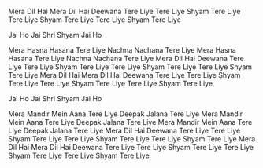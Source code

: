 Mera Dil Hai
Mera Dil Hai Deewana Tere Liye
Tere Liye Shyam Tere Liye
Tere Liye Shyam Tere Liye
Tere Liye Shyam Tere Liye

Jai Ho
Jai Shri Shyam
Jai Ho

Mera Hasna Hasana Tere Liye
Nachna Nachana Tere Liye
Mera Hasna Hasana Tere Liye
Nachna Nachana Tere Liye
Mera Dil Hai Deewana Tere Liye
Tere Liye Shyam Tere Liye
Tere Liye Shyam Tere Liye
Tere Liye Shyam Tere Liye
Mera Dil Hai
Mera Dil Hai Deewana Tere Liye
Tere Liye Shyam Tere Liye
Tere Liye Shyam Tere Liye
Tere Liye Shyam Tere Liye

Jai Ho
Jai Shri Shyam
Jai Ho

Mera Mandir Mein Aana Tere Liye
Deepak Jalana Tere Liye
Mera Mandir Mein Aana Tere Liye
Deepak Jalana Tere Liye
Mera Mandir Mein Aana Tere Liye
Deepak Jalana Tere Liye
Mera Dil Hai Deewana Tere Liye
Tere Liye Shyam Tere Liye
Tere Liye Shyam Tere Liye
Tere Liye Shyam Tere Liye
Mera Dil Hai
Mera Dil Hai Deewana Tere Liye
Tere Liye Shyam Tere Liye
Tere Liye Shyam Tere Liye
Tere Liye Shyam Tere Liye